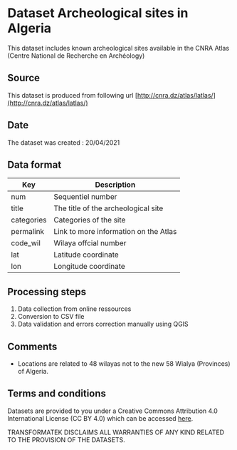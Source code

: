 # Dataset Archeological sites in Algeria

This dataset includes known archeological sites available in the CNRA Atlas (Centre National de Recherche en Archéology)  

## Source

This dataset is produced from following url 
[http://cnra.dz/atlas/latlas/](http://cnra.dz/atlas/latlas/)


## Date 

The dataset was created : 20/04/2021

## Data format

| Key            | Description | 
| ------------   | -----------------------|
|num             | Sequentiel number |
|title           | The title of the archeological site  |
|categories      | Categories of the site |
|permalink       | Link to more information on the Atlas |
|code_wil        | Wilaya offcial number |
|lat             | Latitude coordinate |
|lon             | Longitude coordinate |


## Processing steps

1. Data collection from online ressources
1. Conversion to CSV file
1. Data validation and errors correction manually using QGIS

## Comments

- Locations are related to 48 wilayas not to the new 58 Wialya (Provinces) of Algeria.

## Terms and conditions

Datasets are provided to you under a Creative Commons Attribution 4.0 International License (CC BY 4.0) which can be accessed [here](https://creativecommons.org/licenses/by/4.0/).

TRANSFORMATEK DISCLAIMS ALL WARRANTIES OF ANY KIND RELATED TO THE PROVISION OF THE DATASETS.
